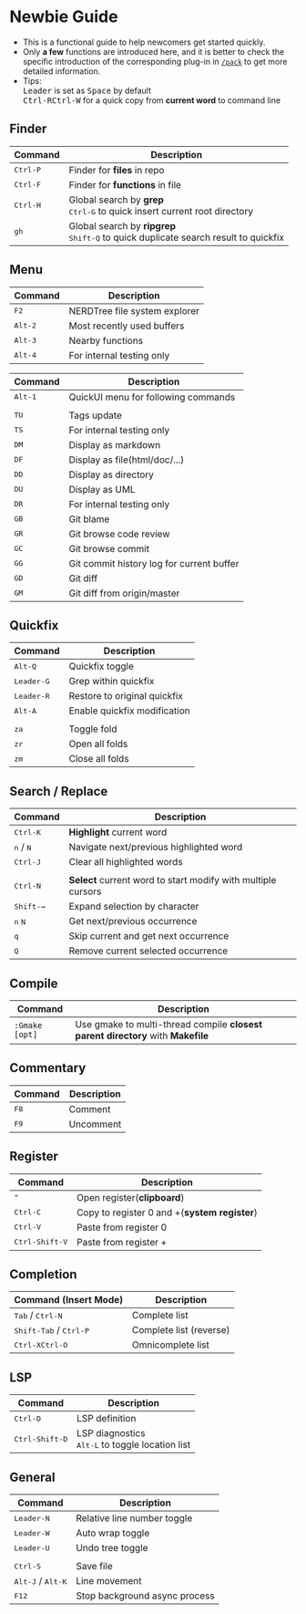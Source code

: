 # Newbie Guide

 - This is a functional guide to help newcomers get started quickly.  
 - Only **a few** functions are introduced here, and it is better to check the specific introduction of the corresponding plug-in in [`/pack`](https://github.com/shawnvim/vim-universal/tree/master/pack) to get more detailed information.  
 - Tips:  
 <kbd>Leader</kbd> is set as <kbd>Space</kbd> by default  
 <kbd>Ctrl-R</kbd><kbd>Ctrl-W</kbd> for a quick copy from **current word** to command line



## Finder  

| Command                                    | Description
| ----------------------                     | ----------------------
| <kbd>Ctrl-P</kbd>                          | Finder for **files** in repo
| <kbd>Ctrl-F</kbd>                          | Finder for **functions** in file
| <kbd>Ctrl-H</kbd>                          | Global search by **grep**<br><kbd>Ctrl-G</kbd> to quick insert current root directory
| <kbd>gh</kbd>                              | Global search by **ripgrep**<br><kbd>Shift-Q</kbd> to quick duplicate search result to quickfix

## Menu  

| Command                                    | Description
| ----------------------                     | ----------------------
| <kbd>F2</kbd>                              | NERDTree file system explorer
| <kbd>Alt-2</kbd>                           | Most recently used buffers
| <kbd>Alt-3</kbd>                           | Nearby functions
| <kbd>Alt-4</kbd>                           | For internal testing only

| Command                                    | Description
| ----------------------                     | ----------------------
| <kbd>Alt-1</kbd>                           | QuickUI menu for following commands
| |
| <kbd>TU</kbd>                              | Tags update
| <kbd>TS</kbd>                              | For internal testing only
| <kbd>DM</kbd>                              | Display as markdown
| <kbd>DF</kbd>                              | Display as file(html/doc/...)
| <kbd>DD</kbd>                              | Display as directory
| <kbd>DU</kbd>                              | Display as UML
| <kbd>DR</kbd>                              | For internal testing only
| <kbd>GB</kbd>                              | Git blame
| <kbd>GR</kbd>                              | Git browse code review
| <kbd>GC</kbd>                              | Git browse commit
| <kbd>GG</kbd>                              | Git commit history log for current buffer
| <kbd>GD</kbd>                              | Git diff
| <kbd>GM</kbd>                              | Git diff from origin/master

## Quickfix  

| Command                                    | Description
| ----------------------                     | ----------------------
| <kbd>Alt-Q</kbd>                           | Quickfix toggle
| <kbd>Leader-G</kbd>                        | Grep within quickfix
| <kbd>Leader-R</kbd>                        | Restore to original quickfix
| <kbd>Alt-A</kbd>                           | Enable quickfix modification
|  |
| <kbd>za</kbd>                              | Toggle fold
| <kbd>zr</kbd>                              | Open all folds
| <kbd>zm</kbd>                              | Close all folds

## Search / Replace  

| Command                                    | Description
| ----------------------                     | ----------------------
| <kbd>Ctrl-K</kbd>                          | **Highlight** current word
| <kbd>n</kbd> / <kbd>N</kbd>                | Navigate next/previous highlighted word
| <kbd>Ctrl-J</kbd>                          | Clear all highlighted words
| |
| <kbd>Ctrl-N</kbd>                          | **Select** current word to start modify with multiple cursors
| <kbd>Shift-→</kbd>                         | Expand selection by character
| <kbd>n</kbd> <kbd>N</kbd>                  | Get next/previous occurrence
| <kbd>q</kbd>                               | Skip current and get next occurrence
| <kbd>Q</kbd>                               | Remove current selected occurrence

## Compile  

| Command                                    | Description
| ----------------------                     | ----------------------
| `:Gmake [opt]`                             | Use gmake to multi-thread compile **closest parent directory** with **Makefile**

## Commentary  

| Command                                    | Description
| ----------------------                     | ----------------------
| <kbd>F8</kbd>                              | Comment
| <kbd>F9</kbd>                              | Uncomment

## Register  

| Command                                    | Description
| ----------------------                     | ----------------------
| <kbd>"</kbd>                               | Open register(**clipboard**)
| <kbd>Ctrl-C</kbd>                          | Copy to register 0 and +(**system register**)
| <kbd>Ctrl-V</kbd>                          | Paste from register 0
| <kbd>Ctrl-Shift-V</kbd>                    | Paste from register +

## Completion  

| Command (Insert Mode)                      | Description
| ----------------------                     | ----------------------
| <kbd>Tab</kbd> / <kbd>Ctrl-N</kbd>         | Complete list
| <kbd>Shift-Tab</kbd> / <kbd>Ctrl-P</kbd>   | Complete list (reverse)
| <kbd>Ctrl-X</kbd><kbd>Ctrl-O</kbd>         | Omnicomplete list

## LSP  

| Command                                    | Description
| ----------------------                     | ----------------------
| <kbd>Ctrl-D</kbd>                          | LSP definition
| <kbd>Ctrl-Shift-D</kbd>                    | LSP diagnostics<br><kbd>Alt-L</kbd> to toggle location list

## General  

| Command                                    | Description
| ----------------------                     | ----------------------
| <kbd>Leader-N</kbd>                        | Relative line number toggle
| <kbd>Leader-W</kbd>                        | Auto wrap toggle
| <kbd>Leader-U</kbd>                        | Undo tree toggle
| |
| <kbd>Ctrl-S</kbd>                          | Save file
| <kbd>Alt-J</kbd> / <kbd>Alt-K</kbd>        | Line movement
| <kbd>F12</kbd>                             | Stop background async process



